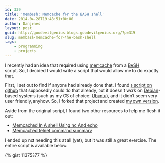 ```yaml
---
id: 339
title: 'membash: Memcache for the BASH shell'
date: 2014-04-28T19:48:51+00:00
author: Danjones
layout: post
guid: http://goodevilgenius.blogs.goodevilgenius.org/?p=339
slug: membash-memcache-for-the-bash-shell
tags:
    - programming
    - projects
---
```

I recently had an idea that required using [memcache](http://memcached.org/ "memcached") from a [BASH](https://www.gnu.org/software/bash/ "Bash - the Bourne Again SHell") script. So, I decided I would write a script that would allow me to do exactly that.

First, I set out to find if anyone had already done that. I found [a script on github](https://gist.github.com/ri0day/1538831 "memcache_cli.sh") that supposedly could do that already, but it doesn't work on [Debian](http://www.debian.org/ "Debian - the universal operating system")-based systems (such as my OS of choice: [Ubuntu](http://www.ubuntu.com/)), and it didn't seem very user friendly, anyhow. So, I forked that project and created [my own version](https://gist.github.com/goodevilgenius/11375877 "membash").

<!--more-->

Aside from the original script, I found two other resources to help me flesh it out:

  * [Memcached In A shell Using nc And echo](http://www.kutukupret.com/2011/05/05/memcached-in-a-shell-using-nc-and-echo/)
  * [Memcached telnet command summary](http://blog.elijaa.org/?post/2010/05/21/Memcached-telnet-command-summary)

I ended up not needing this at all (yet), but it was still a great exercise. The entire script is available below:

{% gist 11375877 %}
